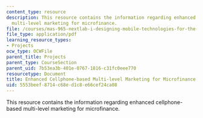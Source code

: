 ```yaml
---
content_type: resource
description: This resource contains the information regarding enhanced cellphone-based
  multi-level marketing for microfinance.
file: /courses/mas-965-nextlab-i-designing-mobile-technologies-for-the-next-billion-users-fall-2008/5553beef8714c68ed1c8e66cef24ca08_MITMAS_965F08_money_m1.pdf
file_type: application/pdf
learning_resource_types:
- Projects
ocw_type: OCWFile
parent_title: Projects
parent_type: CourseSection
parent_uid: 7b53ea3b-401e-0767-1816-c31fc0eee770
resourcetype: Document
title: Enhanced Cellphone-based Multi-level Marketing for Microfinance
uid: 5553beef-8714-c68e-d1c8-e66cef24ca08
---
```

This resource contains the information regarding enhanced cellphone-based multi-level marketing for microfinance.

